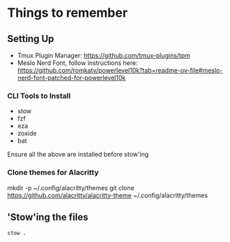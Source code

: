 # Things to remember

## Setting Up

- Tmux Plugin Manager: https://github.com/tmux-plugins/tpm
- Meslo Nerd Font, follow instructions here: https://github.com/romkatv/powerlevel10k?tab=readme-ov-file#meslo-nerd-font-patched-for-powerlevel10k

### CLI Tools to Install

- stow
- fzf
- eza
- zoxide
- bat

Ensure all the above are installed before stow'ing

### Clone themes for Alacritty

mkdir -p ~/.config/alacritty/themes
git clone https://github.com/alacritty/alacritty-theme ~/.config/alacritty/themes

## 'Stow'ing the files

```sh
stow .
```
